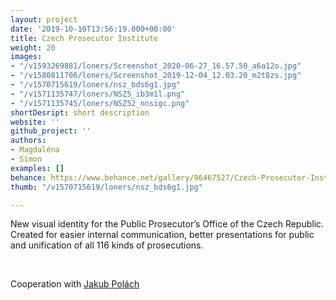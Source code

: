 ```yaml
---
layout: project
date: '2019-10-10T13:56:19.000+00:00'
title: Czech Prosecutor Institute
weight: 20
images:
- "/v1593269881/loners/Screenshot_2020-06-27_16.57.50_a6a12o.jpg"
- "/v1580811706/loners/Screenshot_2019-12-04_12.03.20_m2t8zs.jpg"
- "/v1570715619/loners/nsz_bds6g1.jpg"
- "/v1571135747/loners/NSZ5_ib3m1l.png"
- "/v1571135745/loners/NSZ52_nnsigc.png"
shortDesript: short description
website: ''
github_project: ''
authors:
- Magdaléna
- Simon
examples: []
behance: https://www.behance.net/gallery/96467527/Czech-Prosecutor-Institute
thumb: "/v1570715619/loners/nsz_bds6g1.jpg"

---
```

New visual identity for the Public Prosecutor’s Office of the Czech Republic. Created for easier internal communication, better presentations for public and unification of all 116 kinds of prosecutions.

<br>

Cooperation with [Jakub Polách](https://www.instagram.com/disscourse/)